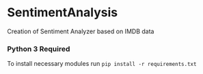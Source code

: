 # SentimentAnalysis
Creation of Sentiment Analyzer based on IMDB data

### Python 3 Required
To install necessary modules run `pip install -r requirements.txt`

